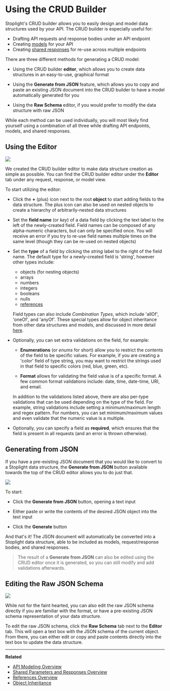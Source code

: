# Using the CRUD Builder

Stoplight's CRUD builder allows you to easily design and model data structures
used by your API. The CRUD builder is especially useful for:

* Drafting API requests and response bodies under an API endpoint
* Creating [models](/modeling/modeling-with-openapi/api-models) for your API
* Creating [shared responses](/modeling/modeling-with-openapi/shared-parameters-and-responses) for
  re-use across multiple endpoints

There are three different methods for generating a CRUD model:

* Using the CRUD builder **editor**, which allows you to create data structures
  in an easy-to-use, graphical format

* Using the **Generate from JSON** feature, which allows you to copy and paste
  an existing JSON document into the CRUD builder to have a model automatically
  generated for you

* Using the **Raw Schema** editor, if you would prefer to modify the data
  structure with raw JSON

While each method can be used individually, you will most likely find yourself
using a combination of all three while drafting API endpoints, models, and
shared responses.

## Using the Editor

![](https://s3.amazonaws.com/user-content.stoplight.io/1564/1521751297046)

We created the CRUD builder editor to make data structure creation as simple as
possible. You can find the CRUD builder editor under the **Editor** tab under
any request, response, or model view.

To start utilizing the editor:

* Click the **+** (plus) icon next to the root **object** to start adding fields
  to the data structure. The plus icon can also be used on nested objects to
  create a hierarchy of arbitrarily-nested data structures

* Set the **field name** (or _key_) of a data field by clicking the text label
  to the left of the newly-created field. Field names can be composed of any
  alpha-numeric characters, but can only be specified once. You will receive an
  error if you try to re-use field names multiple times on the same level
  (though they can be re-used on nested objects)

* Set the **type** of a field by clicking the _string_ label to the right of
  the field name. The default type for a newly-created field is 'string',
  however other types include:

  * objects (for nesting objects)
  * arrays
  * numbers
  * integers
  * booleans
  * nulls
  * [references](/modeling/json-best-practices/reducing-duplication-with-refs)

  Field types can also include _Combination Types_, which include 'allOf',
  'oneOf', and 'anyOf'. These special types allow for object inheritance from
  other data structures and models, and discussed in more detail
  [here](/modeling/json-best-practices/object-inheritance).

* Optionally, you can set extra validations on the field, for example:

  * **Enumerations** (or _enums_ for short) allow you to restrict the contents
    of the field to be specific values. For example, if you are creating a
    'color' field of type string, you may want to restrict the strings used in
    that field to specific colors (red, blue, green, etc).

  * **Format** allows for validating the field value is of a specific format. A
    few common format validations include: date, time, date-time, URI, and
    email.

  In addition to the validations listed above, there are also per-type
  validations that can be used depending on the type of the field. For example,
  string validations include setting a minimum/maximum length and regex pattern.
  For numbers, you can set minimum/maximum values and even validate that the
  numeric value is a multiple.

* Optionally, you can specify a field as **required**, which ensures that the
  field is present in all requests (and an error is thrown otherwise).

## Generating from JSON

If you have a pre-existing JSON document that you would like to convert to a
Stoplight data structure, the **Generate from JSON** button available towards
the top of the CRUD editor allows you to do just that.

![](https://s3.amazonaws.com/user-content.stoplight.io/1564/1521751321588)

To start:

* Click the **Generate from JSON** button, opening a text input

* Either paste or write the contents of the desired JSON object into the text input

* Click the **Generate** button

And that's it! The JSON document will automatically be converted into a
Stoplight data structure, able to be included as models, request/response
bodies, and shared responses.

> The result of a **Generate from JSON** can also be edited using the CRUD
> editor once it is generated, so you can still modify and add validations
> afterwards.

## Editing the Raw JSON Schema

![](https://s3.amazonaws.com/user-content.stoplight.io/1564/1521751310398)

While not for the faint hearted, you can also edit the raw JSON schema directly
if you are familiar with the format, or have a pre-existing JSON schema
representation of your data structure.

To edit the raw JSON schema, click the **Raw Schema** tab next to the **Editor**
tab. This will open a text box with the JSON schema of the current object. From
there, you can either edit or copy and paste contents directly into the text box
to update the data structure.

---

**Related**

* [API Modeling Overview](/modeling/introduction)
* [Shared Parameters and Responses Overview](/modeling/modeling-with-openapi/shared-parameters-and-responses)
* [References Overview](/modeling/json-best-practices/reducing-duplication-with-refs)
* [Object Inheritance](/modeling/json-best-practices/object-inheritance)
